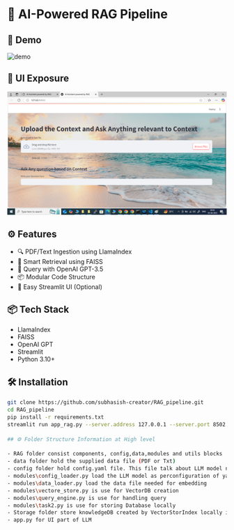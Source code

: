 # 🚀 AI-Powered RAG Pipeline

## 📸 Demo

![demo](Image/demo.gif)

## 📸 UI Exposure

![Demo Screenshot](Image/app_rag.png)

## ⚙️ Features

- 🔍 PDF/Text Ingestion using LlamaIndex
- 🧠 Smart Retrieval using FAISS
- 💬 Query with OpenAI GPT-3.5
- 📦 Modular Code Structure
- 🚀 Easy Streamlit UI (Optional)



## 📦 Tech Stack

- LlamaIndex
- FAISS
- OpenAI GPT
- Streamlit
- Python 3.10+

## 🛠️ Installation

```bash
git clone https://github.com/subhasish-creator/RAG_pipeline.git
cd RAG_pipeline
pip install -r requirements.txt
streamlit run app_rag.py --server.address 127.0.0.1 --server.port 8502

## ⚙️ Folder Structure Information at High level

- RAG folder consist components, config,data,modules and utils blocks
- data folder hold the supplied data file (PDF or Txt)
- config folder hold config.yaml file. This file talk about LLM model name and its parameter.
- modules\config_loader.py load the LLM model as perconfiguration of yaml file
- modules\data_loader.py load the data file needed for embedding
- modules\vectore_store.py is use for VectorDB creation
- modules\query_engine.py is use for handling query
- modules\task2.py is use for storing Database locally
- Storage folder store knowledgeDB created by VectorStorIndex locally in HardDisk
- app.py for UI part of LLM
  
